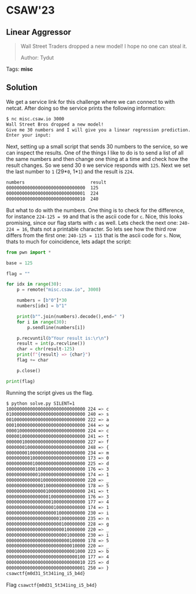 # CSAW'23

## Linear Aggressor

> 
> Wall Street Traders dropped a new model! I hope no one can steal it.
>
>  Author: Tydut
>

Tags: __misc__

## Solution
We get a service link for this challenge where we can connect to with netcat. After doing so the service prints the following information:

```bash
$ nc misc.csaw.io 3000
Wall Street Bros dropped a new model!
Give me 30 numbers and I will give you a linear regression prediction.
Enter your input:
```

Next, setting up a small script that sends 30 numbers to the service, so we can inspect the results. One of the things I like to do is to send a list of all the same numbers and then change one thing at a time and check how the result changes. So we send 30 `0` we service responds with `125`. Next we set the last number to `1` (29*`0`, 1*`1`) and the result is `224`.

```bash
numbers                         result
000000000000000000000000000000  125
000000000000000000000000000001  224
000000000000000000000000000010  240
```

But what to do with the numbers. One thing is to check for the difference, for instance `224-125 = 99` and that is the ascii code for `c`. Nice, this looks promising, since our flag starts with `c` as well. Lets check the next one: `240-224 = 16`, thats not a printable character. So lets see how the third row differs from the first one: `240-125 = 115` that is the ascii code for `s`. Now, thats to much for coincidence, lets adapt the script:

```python
from pwn import *

base = 125

flag = ""

for idx in range(30):
    p = remote("misc.csaw.io", 3000)

    numbers = [b"0"]*30
    numbers[idx] = b"1"

    print(b"".join(numbers).decode(),end=" ")
    for i in range(30):
        p.sendline(numbers[i])

    p.recvuntil(b"Your result is:\r\n")
    result = int(p.recvline())
    char = chr(result-125)
    print(f"{result} => {char}")
    flag += char

    p.close()

print(flag)
```

Running the script gives us the flag.

```bash
$ python solve.py SILENT=1
100000000000000000000000000000 224 => c
010000000000000000000000000000 240 => s
001000000000000000000000000000 222 => a
000100000000000000000000000000 244 => w
000010000000000000000000000000 224 => c
000001000000000000000000000000 241 => t
000000100000000000000000000000 227 => f
000000010000000000000000000000 248 => {
000000001000000000000000000000 234 => m
000000000100000000000000000000 173 => 0
000000000010000000000000000000 225 => d
000000000001000000000000000000 176 => 3
000000000000100000000000000000 174 => 1
000000000000010000000000000000 220 => _
000000000000001000000000000000 178 => 5
000000000000000100000000000000 241 => t
000000000000000010000000000000 176 => 3
000000000000000001000000000000 177 => 4
000000000000000000100000000000 174 => 1
000000000000000000010000000000 230 => i
000000000000000000001000000000 235 => n
000000000000000000000100000000 228 => g
000000000000000000000010000000 220 => _
000000000000000000000001000000 230 => i
000000000000000000000000100000 178 => 5
000000000000000000000000010000 220 => _
000000000000000000000000001000 223 => b
000000000000000000000000000100 177 => 4
000000000000000000000000000010 225 => d
000000000000000000000000000001 250 => }
csawctf{m0d31_5t341ing_i5_b4d}
```

Flag `csawctf{m0d31_5t341ing_i5_b4d}`